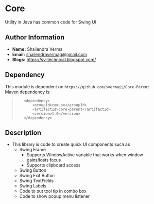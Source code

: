 # Core
Utility in Java has common code for Swing UI

## Author Information<br>
* **Name:** Shailendra Verma
* **Email:** shailendravermag@gmail.com
* **Blogs:** https://sv-technical.blogspot.com/

## Dependency<br>
This module is dependent on `https://github.com/svermaji/Core-Parent` <br>
Maven dependency is:
>        <dependency>
>            <groupId>com.sv</groupId>
>            <artifactId>core-parent</artifactId>
>            <version>1.0</version>
>        </dependency>


## Description<br>
* This library is code to create quick UI components such as
    * Swing Frame
        * Supports WindowActive variable that works when window gains/losts focus
        * Supports clipboard access
    * Swing Button
    * Swing Exit Button
    * Swing TextFields
    * Swing Labels
    * Code to put tool tip in combo box
    * Code to show popup menu listener
